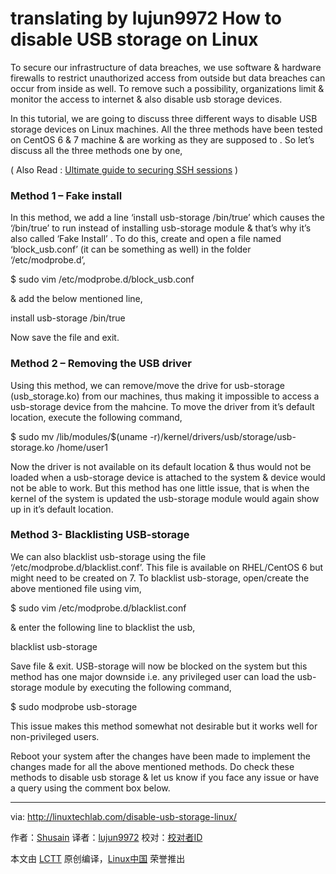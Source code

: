 translating by lujun9972
How to disable USB storage on Linux
======
To secure our infrastructure of data breaches, we use software & hardware firewalls to restrict unauthorized access from outside but data breaches can occur from inside as well. To remove such a possibility, organizations limit & monitor the access to internet & also disable usb storage devices.

In this tutorial, we are going to discuss three different ways to disable USB storage devices on Linux machines. All the three methods have been tested on CentOS 6 & 7 machine & are working as they are supposed to . So let’s discuss all the three methods one by one,

( Also Read : [Ultimate guide to securing SSH sessions][1] )

### Method 1 – Fake install

In this method, we add a line ‘install usb-storage /bin/true’ which causes the ‘/bin/true’ to run instead of installing usb-storage module & that’s why it’s also called ‘Fake Install’ . To do this, create and open a file named ‘block_usb.conf’ (it can be something as well) in the folder ‘/etc/modprobe.d’,

$ sudo vim /etc/modprobe.d/block_usb.conf

& add the below mentioned line,

install usb-storage /bin/true

Now save the file and exit.

### Method 2 – Removing the USB driver

Using this method, we can remove/move the drive for usb-storage (usb_storage.ko) from our machines, thus making it impossible to access a usb-storage device from the mahcine. To move the driver from it’s default location, execute the following command,

$ sudo mv /lib/modules/$(uname -r)/kernel/drivers/usb/storage/usb-storage.ko /home/user1

Now the driver is not available on its default location & thus would not be loaded when a usb-storage device is attached to the system & device would not be able to work. But this method has one little issue, that is when the kernel of the system is updated the usb-storage module would again show up in it’s default location.

### Method 3- Blacklisting USB-storage

We can also blacklist usb-storage using the file ‘/etc/modprobe.d/blacklist.conf’. This file is available on RHEL/CentOS 6 but might need to be created on 7\. To blacklist usb-storage, open/create the above mentioned file using vim,

$ sudo vim /etc/modprobe.d/blacklist.conf

& enter the following line to blacklist the usb,

blacklist usb-storage

Save file & exit. USB-storage will now be blocked on the system but this method has one major downside i.e. any privileged user can load the usb-storage module by executing the following command,

$ sudo modprobe usb-storage

This issue makes this method somewhat not desirable but it works well for non-privileged users.

Reboot your system after the changes have been made to implement the changes made for all the above mentioned methods. Do check these methods to disable usb storage & let us know if you face any issue or have a query using the comment box below.

--------------------------------------------------------------------------------

via: http://linuxtechlab.com/disable-usb-storage-linux/

作者：[Shusain][a]
译者：[lujun9972](https://github.com/lujun9972)
校对：[校对者ID](https://github.com/校对者ID)

本文由 [LCTT](https://github.com/LCTT/TranslateProject) 原创编译，[Linux中国](https://linux.cn/) 荣誉推出

[a]:http://linuxtechlab.com/author/shsuain/
[1]:http://linuxtechlab.com/ultimate-guide-to-securing-ssh-sessions/

